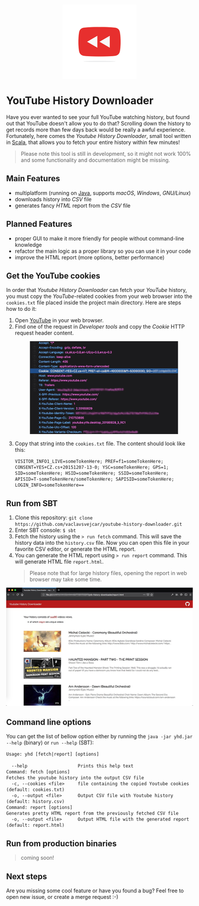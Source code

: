 <p align="center"><img src ="https://github.com/vaclavsvejcar/youtube-history-downloader/blob/master/readme-data/logo.png?raw=true" width="200" /></p>

# YouTube History Downloader

Have you ever wanted to see your full YouTube watching history, but found out that YouTube doesn't allow you to do that? Scrolling down the history to get records more than few days back would be really a awful experience. Fortunately, here comes the _Youtube History Downloader_, small tool written in [Scala](https://www.scala-lang.org), that allows you to fetch your entire history within few minutes!

> Please note this tool is still in development, so it might not work 100% and some functionality and documentation might be missing.

## Main Features
- multiplatform (running on [Java](https://java.com/en/), supports _macOS_, _Windows_, _GNU/Linux_)
- downloads history into _CSV_ file
- generates fancy _HTML_ report from the _CSV_ file

## Planned Features
- proper GUI to make it more friendly for people without command-line knowledge
- refactor the main logic as a proper library so you can use it in your code
- improve the HTML report (more options, better performance)

## Get the YouTube cookies
In order that _Youtube History Downloader_ can fetch your _YouTube_ history, you must copy the _YouTube_-related cookies from your web browser into the `cookies.txt` file placed inside the project main directory. Here are steps how to do it:

1. Open [YouTube](https://youtube.com) in your web browser.
1. Find one of the request in _Developer tools_ and copy the _Cookie_ HTTP request header content.
   <p align="center"><img src ="https://raw.githubusercontent.com/vaclavsvejcar/youtube-history-downloader/master/readme-data/cookies.jpg" width="400" /></p>
1. Copy that string into the `cookies.txt` file. The content should look like this:
   ```
   VISITOR_INFO1_LIVE=someTokenHere; PREF=f1=someTokenHere; CONSENT=YES+CZ.cs+20151207-13-0; YSC=someTokenHere; GPS=1;     SID=someTokenHere; HSID=someTokenHere; SSID=someTokenHere; APISID=T-someTokenHere/someTokenHere; SAPISID=someTokenHere; LOGIN_INFO=someTokenHere==
   ```
   
## Run from SBT
1. Clone this repository: `git clone https://github.com/vaclavsvejcar/youtube-history-downloader.git`
1. Enter SBT console: `$ sbt`
1. Fetch the history using the `> run fetch` command. This will save the history data into the `history.csv` file. Now you can open this file in your favorite CSV editor, or generate the HTML report.
1. You can generate the HTML report using `> run report` command. This will generate HTML file `report.html`.
   > Please note that for large history files, opening the report in web browser may take some time.

<p align="center"><img src ="https://raw.githubusercontent.com/vaclavsvejcar/youtube-history-downloader/master/readme-data/screenshot.jpg" /></p>

## Command line options
You can get the list of bellow option either by running the `java -jar yhd.jar --help` (binary) or `run --help` (SBT):

```
Usage: yhd [fetch|report] [options]

  --help                   Prints this help text
Command: fetch [options]
Fetches the youtube history into the output CSV file
  -c, --cookies <file>     file containing the copied Youtube cookies (default: cookies.txt)
  -o, --output <file>      Output CSV file with Youtube history (default: history.csv)
Command: report [options]
Generates pretty HTML report from the previously fetched CSV file
  -o, --output <file>      Output HTML file with the generated report (default: report.html)
```

## Run from production binaries
> coming soon!

## Next steps
Are you missing some cool feature or have you found a bug? Feel free to open new issue, or create a merge request :-)
